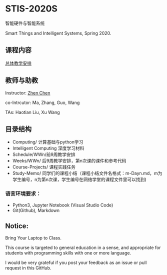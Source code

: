 # STIS-2020S

智能硬件与智能系统

Smart Things and Intelligent Systems, Spring 2020.  

## 课程内容

[总体教学安排](Schedule/Schedule-STIS-2020S.md)

## 教师与助教

Instructor: [Zhen Chen](http://www.icenter.tsinghua.edu.cn/faculty/chenzhen/) 

co-Intrcutor: Ma, Zhang, Guo, Wang

TAs: Haotian Liu, Xu Wang

## 目录结构

- Computing/ 计算基础与python学习
- Intelligent Computing 深度学习材料
- Schedule/WWn/前9周教学安排
- Weeks/WWn/   后9周教学安排，第n次课的课件和参考代码
- Course-Projects/ 课程实践任务
- Study-Memo/ 同学们的课程小结（课程小结文件名格式：m-Dayn.md，m为学生编号，n为第n次课，学生编号在网络学堂的课程文件里可以找到)

### 语言环境要求：

- Python3, Jupyter Notebook (Visual Studio Code)
- Git(Github), Markdown

## Notice:

Bring Your Laptop to Class. 

This course is targeted to general education in a sense, and appropriate for students with programming skills with one or more language.

I would be very grateful if you post your feedback as an issue or pull request in this GitHub.


